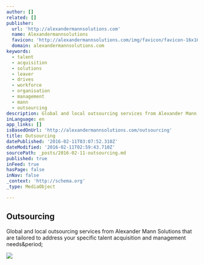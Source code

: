 ```yaml
---
author: []
related: []
publisher:
  url: 'http://alexandermannsolutions.com'
  name: Alexandermannsolutions
  favicon: 'http://alexandermannsolutions.com/img/favicon/favicon-16x16.png'
  domain: alexandermannsolutions.com
keywords:
  - talent
  - acquisition
  - solutions
  - leaver
  - drives
  - workforce
  - organisation
  - management
  - mann
  - outsourcing
description: Global and local outsourcing services from Alexander Mann Solutions that are tailored to address your specific talent acquisition and management needs.
inLanguage: en
app_links: []
isBasedOnUrl: 'http://alexandermannsolutions.com/outsourcing'
title: Outsourcing
datePublished: '2016-02-11T03:07:52.310Z'
dateModified: '2016-02-11T02:59:43.710Z'
sourcePath: _posts/2016-02-11-outsourcing.md
published: true
inFeed: true
hasPage: false
inNav: false
_context: 'http://schema.org'
_type: MediaObject

---
```

<article style=""><h1>Outsourcing</h1><p>Global and local outsourcing services from Alexander Mann Solutions that are tailored to address your specific talent acquisition and management needs&amp;period;</p><img src="http://alexandermannsolutions.com/images/default-source/default-album/ams-logo-square.jpg" /></article>